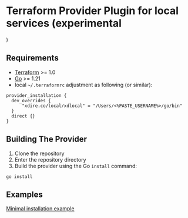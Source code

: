 # Terraform Provider Plugin for local services (experimental
)
## Requirements

- [Terraform](https://developer.hashicorp.com/terraform/downloads) >= 1.0
- [Go](https://golang.org/doc/install) >= 1.21
- local `~/.terraformrc` adjustment as following (or similar):
```
provider_installation {
  dev_overrides {
      "xdire.co/local/xdlocal" = "/Users/<%PASTE_USERNAME%>/go/bin"
  }
  direct {}
}
```

## Building The Provider

1. Clone the repository
1. Enter the repository directory
1. Build the provider using the Go `install` command:

```shell
go install
```

## Examples

[Minimal installation example](examples/minimal-install)
